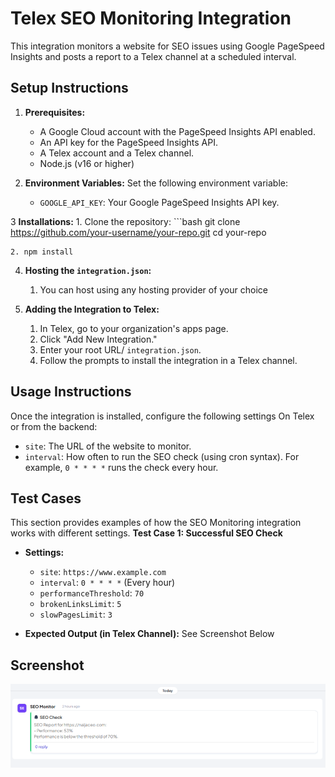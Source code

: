 # Telex SEO Monitoring Integration

This integration monitors a website for SEO issues using Google PageSpeed Insights and posts a report to a Telex channel at a scheduled interval.

## Setup Instructions

1.  **Prerequisites:**
    *   A Google Cloud account with the PageSpeed Insights API enabled.
    *   An API key for the PageSpeed Insights API.
    *   A Telex account and a Telex channel.
    *   Node.js (v16 or higher)

2.  **Environment Variables:**
    Set the following environment variable:

    *   `GOOGLE_API_KEY`: Your Google PageSpeed Insights API key.

3   **Installations:**
    1. Clone the repository:
    ```bash
    git clone https://github.com/your-username/your-repo.git
    cd your-repo
    
    2. npm install 
        
4.  **Hosting the `integration.json`:**
    1. You can host using any hosting provider of your choice 

5.  **Adding the Integration to Telex:**
    1.  In Telex, go to your organization's apps page.
    2.  Click "Add New Integration."
    3.  Enter your root URL/  `integration.json`.
    4.  Follow the prompts to install the integration in a Telex channel.

## Usage Instructions

Once the integration is installed, configure the following settings On Telex or from the backend:

*   `site`: The URL of the website to monitor.
*   `interval`: How often to run the SEO check (using cron syntax). For example, `0 * * * *` runs the check every hour.

## Test Cases
This section provides examples of how the SEO Monitoring integration works with different settings.
**Test Case 1: Successful SEO Check**

*   **Settings:**
    *   `site`: `https://www.example.com`
    *   `interval`: `0 * * * *` (Every hour)
    *   `performanceThreshold`: `70`
    *   `brokenLinksLimit`: `5`
    *   `slowPagesLimit`: `3`

*   **Expected Output (in Telex Channel):**
    See Screenshot Below
## Screenshot
![Telex Channel](./assets/telex-channel-message-screenshot.png)
